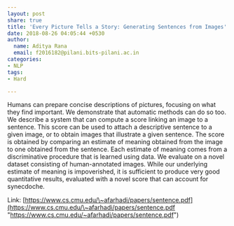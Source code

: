 ```yaml
---
layout: post
share: true
title: 'Every Picture Tells a Story: Generating Sentences from Images'
date: 2018-08-26 04:05:44 +0530
author:
  name: Aditya Rana
  email: f2016182@pilani.bits-pilani.ac.in
categories:
- NLP
tags:
- Hard

---
```

Humans can prepare concise descriptions of pictures, focusing on what they find important. We demonstrate that automatic methods can do so too. We describe a system that can compute a score linking an image to a sentence. This score can be used to attach a descriptive sentence to a given image, or to obtain images that illustrate a given sentence. The score is obtained by comparing an estimate of meaning obtained from the image to one obtained from the sentence. Each estimate of meaning comes from a discriminative procedure that is learned using data. We evaluate on a novel dataset consisting of human-annotated images. While our underlying estimate of meaning is impoverished, it is sufficient to produce very good quantitative results, evaluated with a novel score that can account for synecdoche.  

Link: [https://www.cs.cmu.edu/\~afarhadi/papers/sentence.pdf](https://www.cs.cmu.edu/\~afarhadi/papers/sentence.pdf "https://www.cs.cmu.edu/~afarhadi/papers/sentence.pdf")